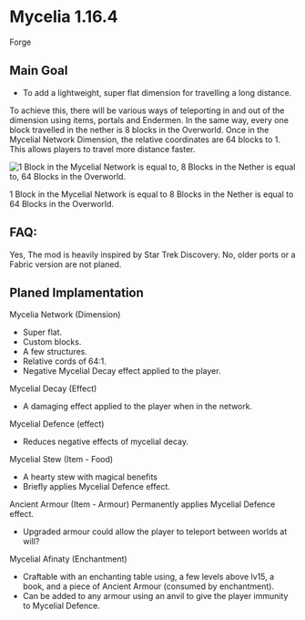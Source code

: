 # Mycelia 1.16.4
Forge


## Main Goal
- To add a lightweight, super flat dimension for travelling a long distance.

To achieve this, there will be various ways of teleporting in and out of the dimension using items, portals and Endermen. In the same way, every one block travelled in the nether is 8 blocks in the Overworld. Once in the Mycelial Network Dimension, the relative coordinates are 64 blocks to 1. This allows players to travel more distance faster.

![1 Block in the Mycelial Network is equal to,
8 Blocks in the Nether is equal to,
64 Blocks in the Overworld.](https://raw.githubusercontent.com/Mortimyrrh/Mycelia-Forge/main/icons/1-8-64%20x2.png)

1 Block in the Mycelial Network is equal to
8 Blocks in the Nether is equal to
64 Blocks in the Overworld.


## FAQ: 
Yes, The mod is heavily inspired by Star Trek Discovery.
No, older ports or a Fabric version are not planed.
   

## Planed Implamentation

Mycelia Network (Dimension)
- Super flat.
- Custom blocks.
- A few structures. 
- Relative cords of 64:1.
- Negative Mycelial Decay effect applied to the player.

Mycelial Decay (Effect)
- A damaging effect applied to the player when in the network.

Mycelial Defence (effect)
- Reduces negative effects of mycelial decay.

Mycelial Stew (Item - Food)
- A hearty stew with magical benefits
- Briefly applies Mycelial Defence effect.

Ancient Armour (Item - Armour)
Permanently applies Mycelial Defence effect.
- Upgraded armour could allow the player to teleport between worlds at will?

Mycelial Afinaty (Enchantment) 
- Craftable with an enchanting table using, a few levels above lv15, a book, and a piece of Ancient Armour (consumed by enchantment).
- Can be added to any armour using an anvil to give the player immunity to Mycelial Defence.

